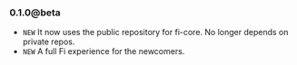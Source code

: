 ### 0.1.0@beta
* `NEW` It now uses the public repository for fi-core. No longer depends on private repos.
* `NEW` A full Fi experience for the newcomers.
